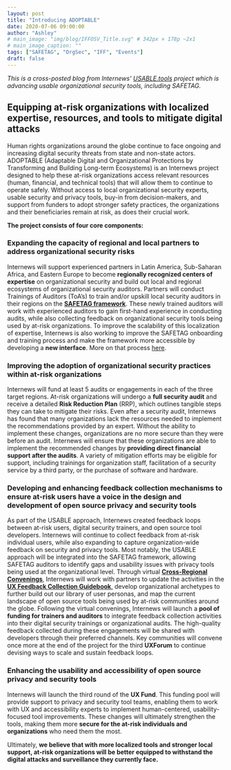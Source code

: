 ```yaml
---
layout: post
title: "Introducing ADOPTABLE"
date: 2020-07-06 09:00:00
author: "Ashley"
# main_image: "img/blog/IFFOSV_Title.svg" # 342px × 178p ~2x1
# main_image_caption: ""
tags: ["SAFETAG", "OrgSec", "IFF", "Events"]
draft: false
---
```


*This is a cross-posted blog from Internews' [USABLE.tools](https://USABLE.tools) project which is advancing usable organizational security tools, including SAFETAG.*

## Equipping at-risk organizations with localized expertise, resources, and tools to mitigate digital attacks

Human rights organizations around the globe continue to face ongoing and increasing digital security threats from state and non-state actors. ADOPTABLE (Adaptable Digital and Organizational Protections by Transforming and Building Long-term Ecosystems) is an Internews project designed to help these at-risk organizations access relevant resources (human, financial, and technical tools) that will allow them to continue to operate safely. Without access to local organizational security experts, usable security and privacy tools, buy-in from decision-makers, and support from funders to adopt stronger safety practices, the organizations and their beneficiaries remain at risk, as does their crucial work.

**The project consists of four core components:**

### Expanding the capacity of regional and local partners to address organizational security risks

Internews will support experienced partners in Latin America, Sub-Saharan Africa, and Eastern Europe to become **regionally recognized centers of expertise** on organizational security and build out local and regional ecosystems of organizational security auditors. Partners will conduct Trainings of Auditors (ToA’s) to train and/or upskill local security auditors in their regions on the [**SAFETAG framework**](https://safetag.org/). These newly trained auditors will work with experienced auditors to gain first-hand experience in conducting audits, while also collecting feedback on organizational security tools being used by at-risk organizations. To improve the scalability of this localization of expertise, Internews is also working to improve the SAFETAG onboarding and training process and make the framework more accessible by developing a **new interface**. More on that process [here](https://usable.tools/blog/2020-05-13-safetag-community-call/).

### Improving the adoption of organizational security practices within at-risk organizations

Internews will fund at least 5 audits or engagements in each of the three target regions. At-risk organizations will undergo a **full security audit** and receive a detailed **Risk Reduction Plan** (RRP), which outlines tangible steps they can take to mitigate their risks. Even after a security audit, Internews has found that many organizations lack the resources needed to implement the recommendations provided by an expert. Without the ability to implement these changes, organizations are no more secure than they were before an audit. Internews will ensure that these organizations are able to implement the recommended changes by **providing direct financial support after the audits**. A variety of mitigation efforts may be eligible for support, including trainings for organization staff, facilitation of a security service by a third party, or the purchase of software and hardware.

###  Developing and enhancing feedback collection mechanisms to ensure at-risk users have a voice in the design and development of open source privacy and security tools

As part of the USABLE approach, Internews created feedback loops between at-risk users, digital security trainers, and open source tool developers. Internews will continue to collect feedback from at-risk individual users, while also expanding to capture organization-wide feedback on security and privacy tools. Most notably, the USABLE approach will be integrated into the SAFETAG framework, allowing SAFETAG auditors to identify gaps and usability issues with privacy tools being used at the organizational level. Through virtual [**Cross-Regional Convenings**](https://usable.tools/blog/2020-04-03-cross-regional-convenings/), Internews will work with partners to update the activities in the [**UX Feedback Collection Guidebook**,](https://usable.tools/guidebook) develop organizational archetypes to further build out our library of user personas, and map the current landscape of open source tools being used by at-risk communities around the globe. Following the virtual convenings, Internews will launch a **pool of funding for trainers and auditors** to integrate feedback collection activities into their digital security trainings or organizational audits. The high-quality feedback collected during these engagements will be shared with developers through their preferred channels. Key communities will convene once more at the end of the project for the third **UXForum** to continue devising ways to scale and sustain feedback loops.

###  Enhancing the usability and accessibility of open source privacy and security tools

Internews will launch the third round of the **UX Fund**. This funding pool will provide support to privacy and security tool teams, enabling them to work with UX and accessibility experts to implement human-centered, usability-focused tool improvements. These changes will ultimately strengthen the tools, making them more **secure for the at-risk individuals and organizations** who need them the most.

Ultimately, **we believe that with more localized tools and stronger local support, at-risk organizations will be better equipped to withstand the digital attacks and surveillance they currently face.**
